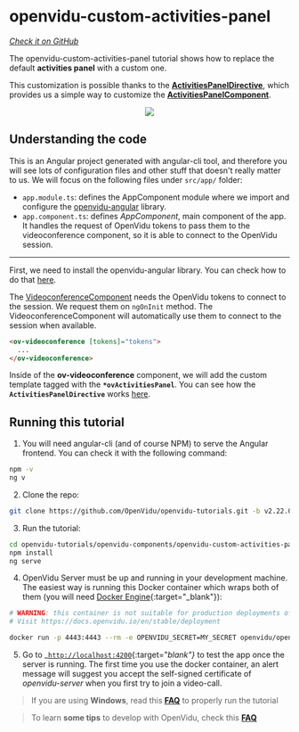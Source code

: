 # openvidu-custom-activities-panel

<a href="https://github.com/OpenVidu/openvidu-tutorials/tree/master/openvidu-components/openvidu-custom-activities-panel" target="_blank"><i class="icon ion-social-github"> Check it on GitHub</i></a>

The openvidu-custom-activities-panel tutorial shows how to replace the default **activities panel** with a custom one.

This customization is possible thanks to the [**ActivitiesPanelDirective**](/api/openvidu-angular/directives/ActivitiesPanelDirective.html), which provides us a simple way to customize the [**ActivitiesPanelComponent**](/api/openvidu-angular/components/ActivitiesPanelComponent.html).

<p align="center">
  <img class="img-responsive" style="max-width: 80%" src="img/components/activities-panel.png">
</p>

## Understanding the code

This is an Angular project generated with angular-cli tool, and therefore you will see lots of configuration files and other stuff that doesn't really matter to us. We will focus on the following files under `src/app/` folder:

- `app.module.ts`: defines the AppComponent module where we import and configure the [openvidu-angular](api/openvidu-angular/) library.
- `app.component.ts`: defines *AppComponent*, main component of the app. It handles the request of OpenVidu tokens to pass them to the videoconference component, so it is able to connect to the OpenVidu session.

---

First, we need to install the openvidu-angular library. You can check how to do that [here](api/openvidu-angular/).

The [VideoconferenceComponent](/api/openvidu-angular/components/VideoconferenceComponent.html) needs the OpenVidu tokens to connect to the session. We request them on `ngOnInit` method. The VideoconferenceComponent will automatically use them to connect to the session when available.


```html
<ov-videoconference [tokens]="tokens">
  ...
</ov-videoconference>
```


Inside of the __ov-videoconference__ component, we will add the custom template tagged with the __`*ovActivitiesPanel`__. You can see how the __`ActivitiesPanelDirective`__ works [here](/api/openvidu-angular/directives/ActivitiesPanelDirective.html).


## Running this tutorial


1) You will need angular-cli (and of course NPM) to serve the Angular frontend. You can check it with the following command:

```bash
npm -v
ng v
```

2) Clone the repo:

```bash
git clone https://github.com/OpenVidu/openvidu-tutorials.git -b v2.22.0
```

3) Run the tutorial:

```bash
cd openvidu-tutorials/openvidu-components/openvidu-custom-activities-panel
npm install
ng serve
```

4) OpenVidu Server must be up and running in your development machine. The easiest way is running this Docker container which wraps both of them (you will need [Docker Engine](https://docs.docker.com/engine/){:target="_blank"}):

```bash
# WARNING: this container is not suitable for production deployments of OpenVidu Platform
# Visit https://docs.openvidu.io/en/stable/deployment

docker run -p 4443:4443 --rm -e OPENVIDU_SECRET=MY_SECRET openvidu/openvidu-server-kms:2.22.0
```

5) Go to _[`http://localhost:4200`](http://localhost:4200){:target="_blank"}_ to test the app once the server is running. The first time you use the docker container, an alert message will suggest you accept the self-signed certificate of _openvidu-server_ when you first try to join a video-call.

> If you are using **Windows**, read this **[FAQ](troubleshooting/#3-i-am-using-windows-to-run-the-tutorials-develop-my-app-anything-i-should-know)** to properly run the tutorial

> To learn **some tips** to develop with OpenVidu, check this **[FAQ](troubleshooting/#2-any-tips-to-make-easier-the-development-of-my-app-with-openvidu)**